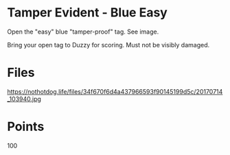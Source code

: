 # Tamper Evident - Blue Easy
Open the "easy" blue "tamper-proof" tag. See image.

Bring your open tag to Duzzy for scoring. Must not be visibly damaged.

# Files
https://nothotdog.life/files/34f670f6d4a437966593f90145199d5c/20170714_103940.jpg

# Points
100

